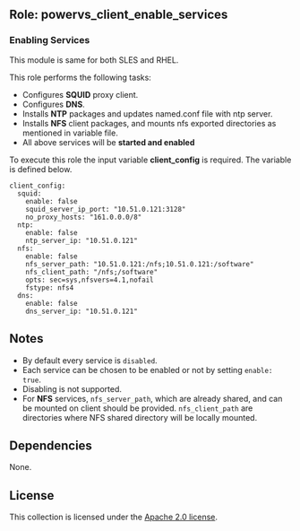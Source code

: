 ## Role: powervs_client_enable_services

### Enabling Services

This module is same for both SLES and RHEL.

This role performs the following tasks:
- Configures **SQUID** proxy client.
- Configures **DNS**.
- Installs **NTP** packages and updates named.conf file with ntp server.
- Installs **NFS** client packages, and mounts nfs exported directories as mentioned in variable file.
- All above services will be **started and enabled**

To execute this role the input variable **client_config** is required. The variable is defined below.

```
client_config:
  squid:
    enable: false
    squid_server_ip_port: "10.51.0.121:3128"
    no_proxy_hosts: "161.0.0.0/8"
  ntp:
    enable: false
    ntp_server_ip: "10.51.0.121"
  nfs:
    enable: false
    nfs_server_path: "10.51.0.121:/nfs;10.51.0.121:/software"
    nfs_client_path: "/nfs;/software"
    opts: sec=sys,nfsvers=4.1,nofail
    fstype: nfs4
  dns:
    enable: false
    dns_server_ip: "10.51.0.121"
```

## Notes
- By default every service is `disabled`.
- Each service can be chosen to be enabled or not by setting `enable: true`.
- Disabling is not supported.
- For **NFS** services, `nfs_server_path`, which are already shared, and can be mounted on client should be provided. `nfs_client_path` are directories where NFS shared directory will be locally mounted.

## Dependencies

None.

## License

This collection is licensed under the [Apache 2.0 license](http://www.apache.org/licenses/LICENSE-2.0).
